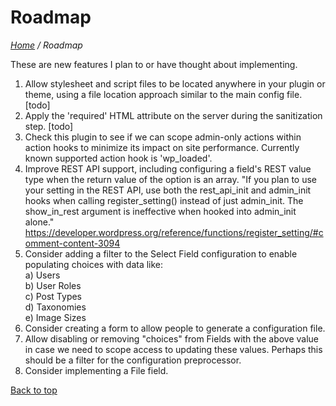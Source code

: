 # Roadmap

*[Home](../README.md) / Roadmap*

These are new features I plan to or have thought about implementing.

1. Allow stylesheet and script files to be located anywhere in your plugin or theme, using a file location approach similar to the main config file. [todo]
2. Apply the 'required' HTML attribute on the server during the sanitization step. [todo]
3. Check this plugin to see if we can scope admin-only actions within action hooks to minimize its impact on site performance. Currently known supported action hook is 'wp_loaded'.
4. Improve REST API support, including configuring a field's REST value type when the return value of the option is an array. "If you plan to use your setting in the REST API, use both the rest_api_init and admin_init hooks when calling register_setting() instead of just admin_init. The show_in_rest argument is ineffective when hooked into admin_init alone." https://developer.wordpress.org/reference/functions/register_setting/#comment-content-3094
5. Consider adding a filter to the Select Field configuration to enable populating choices with data like:  
   a) Users  
   b) User Roles  
   c) Post Types  
   d) Taxonomies  
   e) Image Sizes  
6. Consider creating a form to allow people to generate a configuration file.
7. Allow disabling or removing "choices" from Fields with the above value in case we need to scope access to updating these values. Perhaps this should be a filter for the configuration preprocessor.
8. Consider implementing a File field.

[Back to top](#roadmap)
